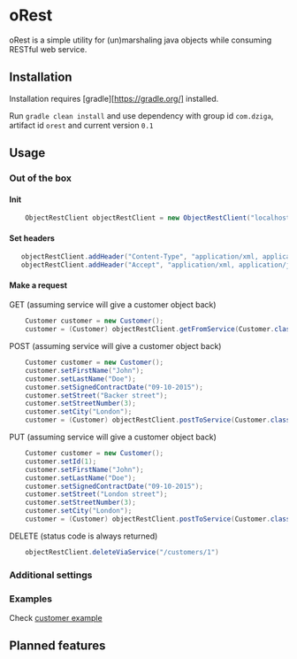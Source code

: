 # oRest

oRest is a simple utility for (un)marshaling java objects while consuming RESTful web service.

## Installation

Installation requires [gradle][https://gradle.org/] installed.

Run ```gradle clean install``` and use dependency with group id ```com.dziga```, artifact id ```orest``` and current version ```0.1```

## Usage

### Out of the box

#### Init 

```java
    ObjectRestClient objectRestClient = new ObjectRestClient("localhost:8080");
```
#### Set headers

```java
   objectRestClient.addHeader("Content-Type", "application/xml, application/json");
   objectRestClient.addHeader("Accept", "application/xml, application/json");
```
#### Make a request 

GET (assuming service will give a customer object back)

```java
    Customer customer = new Customer();
    customer = (Customer) objectRestClient.getFromService(Customer.class, "/customers/1"));
```

POST (assuming service will give a customer object back)

```java
    Customer customer = new Customer();
    customer.setFirstName("John");
    customer.setLastName("Doe");
    customer.setSignedContractDate("09-10-2015");
    customer.setStreet("Backer street");
    customer.setStreetNumber(3);
    customer.setCity("London");
    customer = (Customer) objectRestClient.postToService(Customer.class, customer, Customer.class, "/customers");
```

PUT (assuming service will give a customer object back)

```java
    Customer customer = new Customer();
    customer.setId(1);
    customer.setFirstName("John");
    customer.setLastName("Doe");
    customer.setSignedContractDate("09-10-2015");
    customer.setStreet("London street");
    customer.setStreetNumber(3);
    customer.setCity("London");
    customer = (Customer) objectRestClient.postToService(Customer.class, customer, Customer.class, "/customers/1");
```

DELETE (status code is always returned)

```java
    objectRestClient.deleteViaService("/customers/1")
```

### Additional settings

### Examples

Check [customer example](examples/customer)

## Planned features